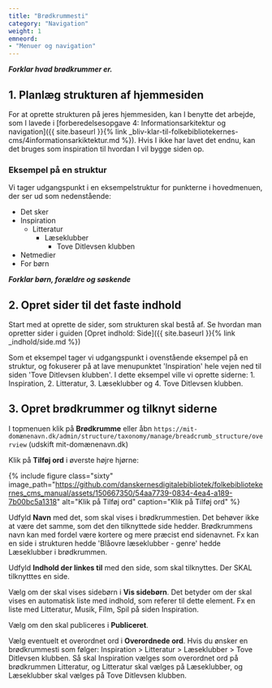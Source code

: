 ```yaml
---
title: "Brødkrummesti"
category: "Navigation"
weight: 1
emneord:
- "Menuer og navigation"
---
```


***Forklar hvad brødkrummer er.***

## 1. Planlæg strukturen af hjemmesiden

For at oprette strukturen på jeres hjemmesiden, kan I benytte det arbejde, som I lavede i [forberedelsesopgave 4: Informationsarkitektur og navigation]({{ site.baseurl }}{% link _bliv-klar-til-folkebibliotekernes-cms/4informationsarkiktektur.md %}). Hvis I ikke har lavet det endnu, kan det bruges som inspiration til hvordan I vil bygge siden op. 

### Eksempel på en struktur
Vi tager udgangspunkt i en eksempelstruktur for punkterne i hovedmenuen, der ser ud som nedenstående:
- Det sker
- Inspiration
  - Litteratur
    - Læseklubber
      - Tove Ditlevsen klubben
- Netmedier
- For børn

***Forklar børn, forældre og søskende***

## 2. Opret sider til det faste indhold
Start med at oprette de sider, som strukturen skal bestå af. Se hvordan man opretter sider i guiden [Opret indhold: Side]({{ site.baseurl }}{% link _indhold/side.md %})

Som et eksempel tager vi udgangspunkt i ovenstående eksempel på en struktur, og fokuserer på at lave menupunktet 'Inspiration' hele vejen ned til siden 'Tove Ditlevsen klubben'. I dette eksempel ville vi oprette siderne: 1. Inspiration, 2. Litteratur, 3. Læseklubber og 4. Tove Ditlevsen klubben.

## 3. Opret brødkrummer og tilknyt siderne
I topmenuen klik på **Brødkrumme** eller åbn `https://mit-domænenavn.dk/admin/structure/taxonomy/manage/breadcrumb_structure/overview` (udskift mit-domænenavn.dk)

Klik på **Tilføj ord** i øverste højre hjørne:

{% include figure class="sixty" image_path="https://github.com/danskernesdigitalebibliotek/folkebibliotekernes_cms_manual/assets/150667350/54aa7739-0834-4ea4-a189-7b00bc5a1318" alt="Klik på Tilføj ord" caption="Klik på Tilføj ord" %}

Udfyld **Navn** med det, som skal vises i brødkrummestien. Det behøver ikke at være det samme, som det den tilknyttede side hedder. Brødkrummens navn kan med fordel være kortere og mere præcist end sidenavnet. Fx kan en side i strukturen hedde 'Blåovre læseklubber - genre' hedde Læseklubber i brødkrummen.

Udfyld **Indhold der linkes til** med den side, som skal tilknyttes. Der SKAL tilknytttes en side. 

Vælg om der skal vises sidebørn i **Vis sidebørn**. Det betyder om der skal vises en automatisk liste med indhold, som referer til dette element. Fx en liste med Litteratur, Musik, Film, Spil på siden Inspiration.

Vælg om den skal publiceres i **Publiceret**.

Vælg eventuelt et overordnet ord i **Overordnede ord**. Hvis du ønsker en brødkrummesti som følger: Inspiration > Litteratur > Læseklubber > Tove Ditlevsen klubben. Så skal Inspiration vælges som overordnet ord på brødkrummen Litteratur, og Litteratur skal vælges på Læseklubber, og Læseklubber skal vælges på Tove Ditlevsen klubben.
